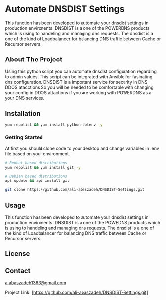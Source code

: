 # Automate DNSDIST Settings

This function has been developed to automate your dnsdist settings in production environents. DNSDIST is a one of the POWERDNS products which is using to handeling and managing dns requests. The dnsdist is a one of the kind of Loadbalancer for balancing DNS traffic between Cache or Recursor servers.


## About The Project

Using this python script you can automate dnsdist configuration regarding to admin values. This script can be integrated with Ansible for fasinating dns configuration. DNSDIST is a important service for security in DNS DDOS atacctions So you will be needed to be comfortable with changing your config in DDOS attactions if you are working with POWERDNS as a your DNS services.

## Installation

```bash
yum repolist && yum install python-dotenv -y
```

### Getting Started

At first you should clone code to your desktop and change variables in .env file based on your environment.

```bash
# Redhat based distributions
yum repolist && yum install git -y 

# Debian based distributions
apt update && apt install git

git clone https://github.com/ali-abaszadeh/DNSDIST-Settings.git
```


## Usage

This function has been developed to automate your dnsdist settings in production environents. DNSDIST is a one of the POWEDNS products which is using to handeling and managing dns requests. The dnsdist is a one of the kind of Loadbalancer for balancing DNS traffic between Cache or Recursor servers.


## License


## Contact

a.abaszadeh1363@gmail.com

Project Link: [https://github.com/ali-abaszadeh/DNSDIST-Settings.git]
